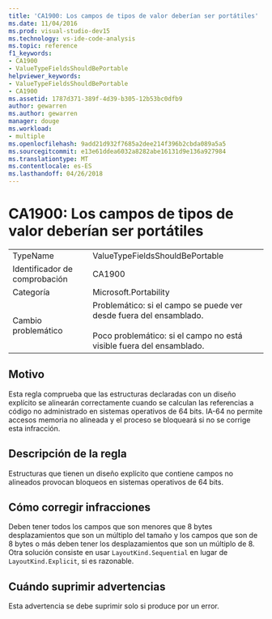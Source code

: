 ```yaml
---
title: 'CA1900: Los campos de tipos de valor deberían ser portátiles'
ms.date: 11/04/2016
ms.prod: visual-studio-dev15
ms.technology: vs-ide-code-analysis
ms.topic: reference
f1_keywords:
- CA1900
- ValueTypeFieldsShouldBePortable
helpviewer_keywords:
- ValueTypeFieldsShouldBePortable
- CA1900
ms.assetid: 1787d371-389f-4d39-b305-12b53bc0dfb9
author: gewarren
ms.author: gewarren
manager: douge
ms.workload:
- multiple
ms.openlocfilehash: 9add21d932f7685a2dee214f396b2cbda089a5a5
ms.sourcegitcommit: e13e61ddea6032a8282abe16131d9e136a927984
ms.translationtype: MT
ms.contentlocale: es-ES
ms.lasthandoff: 04/26/2018
---
```

# <a name="ca1900-value-type-fields-should-be-portable"></a>CA1900: Los campos de tipos de valor deberían ser portátiles
|||
|-|-|
|TypeName|ValueTypeFieldsShouldBePortable|
|Identificador de comprobación|CA1900|
|Categoría|Microsoft.Portability|
|Cambio problemático|Problemático: si el campo se puede ver desde fuera del ensamblado.<br /><br /> Poco problemático: si el campo no está visible fuera del ensamblado.|

## <a name="cause"></a>Motivo
 Esta regla comprueba que las estructuras declaradas con un diseño explícito se alinearán correctamente cuando se calculan las referencias a código no administrado en sistemas operativos de 64 bits. IA-64 no permite accesos memoria no alineada y el proceso se bloqueará si no se corrige esta infracción.

## <a name="rule-description"></a>Descripción de la regla
 Estructuras que tienen un diseño explícito que contiene campos no alineados provocan bloqueos en sistemas operativos de 64 bits.

## <a name="how-to-fix-violations"></a>Cómo corregir infracciones
 Deben tener todos los campos que son menores que 8 bytes desplazamientos que son un múltiplo del tamaño y los campos que son de 8 bytes o más deben tener los desplazamientos que son un múltiplo de 8. Otra solución consiste en usar `LayoutKind.Sequential` en lugar de `LayoutKind.Explicit`, si es razonable.

## <a name="when-to-suppress-warnings"></a>Cuándo suprimir advertencias
 Esta advertencia se debe suprimir solo si produce por un error.